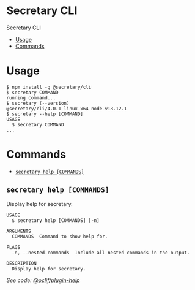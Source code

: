 Secretary CLI
=================

Secretary CLI

<!-- toc -->
* [Usage](#usage)
* [Commands](#commands)
<!-- tocstop -->

# Usage

<!-- usage -->
```sh-session
$ npm install -g @secretary/cli
$ secretary COMMAND
running command...
$ secretary (--version)
@secretary/cli/4.0.1 linux-x64 node-v18.12.1
$ secretary --help [COMMAND]
USAGE
  $ secretary COMMAND
...
```
<!-- usagestop -->

# Commands

<!-- commands -->
* [`secretary help [COMMANDS]`](#secretary-help-commands)

## `secretary help [COMMANDS]`

Display help for secretary.

```
USAGE
  $ secretary help [COMMANDS] [-n]

ARGUMENTS
  COMMANDS  Command to show help for.

FLAGS
  -n, --nested-commands  Include all nested commands in the output.

DESCRIPTION
  Display help for secretary.
```

_See code: [@oclif/plugin-help](https://github.com/oclif/plugin-help/blob/v5.2.8/src/commands/help.ts)_
<!-- commandsstop -->
